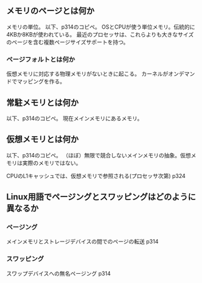 ## メモリのページとは何か
メモリの単位。
以下、p314のコピペ。
OSとCPUが使う単位メモリ。伝統的に4KBか8KBが使われている。
最近のプロセッサは、これらよりも大きなサイズのページを含む複数ページサイズサポートを持つ。

### ページフォルトとは何か
仮想メモリに対応する物理メモリがないときに起こる。
カーネルがオンデマンドでマッピングを作る。

## 常駐メモリとは何か
以下、p314のコピペ。
現在メインメモリにあるメモリ。

## 仮想メモリとは何か
以下、p314のコピペ。
（ほぼ）無限で競合しないメインメモリの抽象。仮想メモリは実際のメモリではない。

CPUのL1キャッシュでは、仮想メモリで参照される(プロセッサ次第) p324

## Linux用語でページングとスワッピングはどのように異なるか
### ページング
メインメモリとストレージデバイスの間でのページの転送 p314

### スワッピング
スワップデバイスへの無名ページング p314